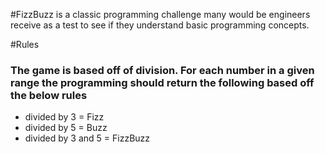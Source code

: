 #FizzBuzz is a classic programming challenge many would be engineers receive as a test to see if they understand basic programming concepts.

#Rules
### The game is based off of division.  For each number in a given range the programming should return the following based off the below rules
  * divided by 3 = Fizz
  * divided by 5 = Buzz
  * divided by 3 and 5 = FizzBuzz


